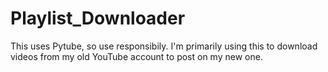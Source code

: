 # Playlist_Downloader
This uses Pytube, so use responsibily. I'm primarily using this to download videos from my old YouTube account to post on my new one.
